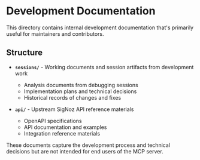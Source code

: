 # Development Documentation

This directory contains internal development documentation that's primarily useful for maintainers and contributors.

## Structure

- **`sessions/`** - Working documents and session artifacts from development work
  - Analysis documents from debugging sessions
  - Implementation plans and technical decisions
  - Historical records of changes and fixes

- **`api/`** - Upstream SigNoz API reference materials
  - OpenAPI specifications
  - API documentation and examples
  - Integration reference materials

These documents capture the development process and technical decisions but are not intended for end users of the MCP server.